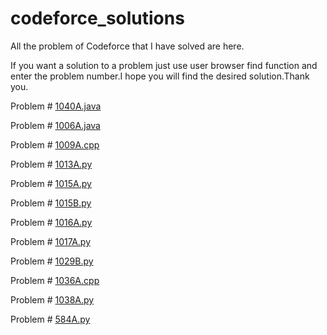 # codeforce_solutions
All the problem of Codeforce that I have solved are here.

If you want a solution to a problem just use user browser find function and enter the problem number.I hope you will find the desired solution.Thank you. 

Problem # <a href = "https://github.com/Mahfuz001/codeforce_solutions/blob/master/1040A.java">1040A.java</a>


Problem # <a href = "https://github.com/Mahfuz001/codeforce_solutions/blob/master/1006A.java">1006A.java</a>


Problem # <a href = "https://github.com/Mahfuz001/codeforce_solutions/blob/master/1009A.cpp">1009A.cpp</a>


Problem # <a href = "https://github.com/Mahfuz001/codeforce_solutions/blob/master/1013A.py">1013A.py</a>


Problem # <a href = "https://github.com/Mahfuz001/codeforce_solutions/blob/master/1015A.py">1015A.py</a>


Problem # <a href = "https://github.com/Mahfuz001/codeforce_solutions/blob/master/1015B.py">1015B.py</a>


Problem # <a href = "https://github.com/Mahfuz001/codeforce_solutions/blob/master/1016A.py">1016A.py</a>


Problem # <a href = "https://github.com/Mahfuz001/codeforce_solutions/blob/master/1017A.py">1017A.py</a>


Problem # <a href = "https://github.com/Mahfuz001/codeforce_solutions/blob/master/1029B.py">1029B.py</a>


Problem # <a href = "https://github.com/Mahfuz001/codeforce_solutions/blob/master/1036A.cpp">1036A.cpp</a>


Problem # <a href = "https://github.com/Mahfuz001/codeforce_solutions/blob/master/1038A.py">1038A.py</a>


Problem # <a href = "https://github.com/Mahfuz001/codeforce_solutions/blob/master/584A.py">584A.py</a>
